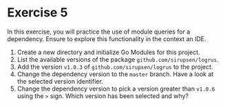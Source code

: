 # Exercise 5

In this exercise, you will practice the use of module queries for a dependency. Ensure to explore this functionality in the context an IDE.

1. Create a new directory and initialize Go Modules for this project.
2. List the available versions of the package `github.com/sirupsen/logrus`.
3. Add the version `v1.0.3` of `github.com/sirupsen/logrus` to the project.
4. Change the dependency version to the `master` branch. Have a look at the selected version identifier.
5. Change the dependency version to pick a version greater than `v1.0.6` using the `>` sign. Which version has been selected and why?